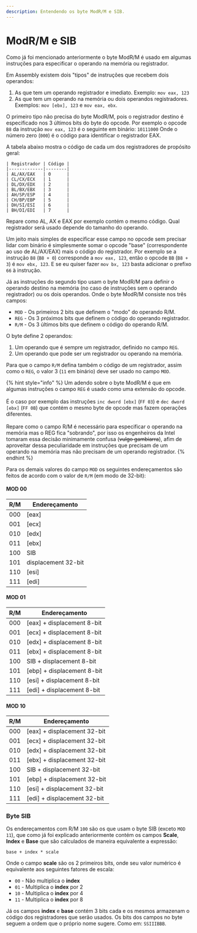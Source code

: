```yaml
---
description: Entendendo os byte ModR/M e SIB.
---
```


# ModR/M e SIB

Como já foi mencionado anteriormente o byte ModR/M é usado em algumas instruções para especificar o operando na memória ou registrador.

Em Assembly existem dois "tipos" de instruções que recebem dois operandos:

1. As que tem um operando registrador e imediato. Exemplo: `mov eax, 123`&#x20;
2. As que tem um operando na memória ou dois operandos registradores. Exemplos: `mov [ebx], 123` e `mov eax, ebx`.

O primeiro tipo não precisa do byte ModR/M, pois o registrador destino é especificado nos 3 últimos bits do byte do opcode. Por exemplo o opcode `B8` da instrução `mov eax, 123` é o seguinte em binário: `10111000` Onde o número zero (`000`) é o código para identificar o registrador EAX.

A tabela abaixo mostra o código de cada um dos registradores de propósito geral:

```
| Registrador | Código |
|-------------|--------|
| AL/AX/EAX   | 0      |
| CL/CX/ECX   | 1      |
| DL/DX/EDX   | 2      |
| BL/BX/EBX   | 3      |
| AH/SP/ESP   | 4      |
| CH/BP/EBP   | 5      |
| DH/SI/ESI   | 6      |
| BH/DI/EDI   | 7      |
```

Repare como AL, AX e EAX por exemplo contém o mesmo código. Qual registrador será usado depende do tamanho do operando.

Um jeito mais simples de especificar esse campo no opcode sem precisar lidar com binário é simplesmente somar o opcode "base" (correspondente ao uso de AL/AX/EAX) mais o código do registrador. Por exemplo se a instrução `B8` (`B8 + 0`) corresponde a `mov eax, 123`, então o opcode `BB` (`B8 + 3`) é `mov ebx, 123`. E se eu quiser fazer `mov bx, 123` basta adicionar o prefixo `66` à instrução.

Já as instruções do segundo tipo usam o byte ModR/M para definir o operando destino na memória (no caso de instruções sem o operando registrador) ou os dois operandos. Onde o byte ModR/M consiste nos três campos:

* `MOD` - Os primeiros 2 bits que definem o "modo" do operando R/M.
* `REG` - Os 3 próximos bits que definem o código do operando registrador.
* `R/M` - Os 3 últimos bits que definem o código do operando R/M.

O byte define 2 operandos:

1. Um operando que é sempre um registrador, definido no campo `REG`.
2. Um operando que pode ser um registrador ou operando na memória.

Para que o campo `R/M` defina também o código de um registrador, assim como o `REG`, o valor 3 (`11` em binário) deve ser usado no campo `MOD`.

{% hint style="info" %}
Um adendo sobre o byte ModR/M é que em algumas instruções o campo `REG` é usado como uma extensão do opcode.\
\
É o caso por exemplo das instruções `inc dword [ebx]` (`FF 03`) e `dec dword [ebx]` (`FF 0B`) que contém o mesmo byte de opcode mas fazem operações diferentes.\
\
Repare como o campo R/M é necessário para especificar o operando na memória mas o REG fica "sobrando", por isso os engenheiros da Intel tomaram essa decisão minimamente confusa (~~vulgo gambiarra~~), afim de aproveitar dessa peculiaridade em instruções que precisam de um operando na memória mas não precisam de um operando registrador.
{% endhint %}

Para os demais valores do campo `MOD` os seguintes endereçamentos são feitos de acordo com o valor de `R/M` (em modo de 32-bit):

#### MOD 00

| R/M | Endereçamento       |
| --- | ------------------- |
| 000 | \[eax]              |
| 001 | \[ecx]              |
| 010 | \[edx]              |
| 011 | \[ebx]              |
| 100 | SIB                 |
| 101 | displacement 32-bit |
| 110 | \[esi]              |
| 111 | \[edi]              |

#### MOD 01

| R/M | Endereçamento               |
| --- | --------------------------- |
| 000 | \[eax] + displacement 8-bit |
| 001 | \[ecx] + displacement 8-bit |
| 010 | \[edx] + displacement 8-bit |
| 011 | \[ebx] + displacement 8-bit |
| 100 | SIB + displacement 8-bit    |
| 101 | \[ebp] + displacement 8-bit |
| 110 | \[esi] + displacement 8-bit |
| 111 | \[edi] + displacement 8-bit |

#### MOD 10

| R/M | Endereçamento                |
| --- | ---------------------------- |
| 000 | \[eax] + displacement 32-bit |
| 001 | \[ecx] + displacement 32-bit |
| 010 | \[edx] + displacement 32-bit |
| 011 | \[ebx] + displacement 32-bit |
| 100 | SIB + displacement 32-bit    |
| 101 | \[ebp] + displacement 32-bit |
| 110 | \[esi] + displacement 32-bit |
| 111 | \[edi] + displacement 32-bit |

### Byte SIB

Os endereçamentos com R/M `100` são os que usam o byte SIB (exceto `MOD 11`), que como já foi explicado anteriormente contém os campos **Scale**, **Index** e **Base** que são calculados de maneira equivalente a expressão:

```
base + index * scale
```

Onde o campo **scale** são os 2 primeiros bits, onde seu valor numérico é equivalente aos seguintes fatores de escala:

* `00` - Não multiplica o **index**
* `01` - Multiplica o **index** por 2
* `10` - Multiplica o **index** por 4
* `11` - Multiplica o **index** por 8

Já os campos **index** e **base** contém 3 bits cada e os mesmos armazenam o código dos registradores que serão usados. Os bits dos campos no byte seguem a ordem que o próprio nome sugere. Como em: `SSIIIBBB`.
